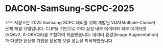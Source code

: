 # DACON-SamSung-SCPC-2025
코드 저장소는 2025 Samsung SCPC 대회를 위해 개발된 VQA(Multiple-Choice) 문제 해결 모델입니다. CLIP을 기반으로 하여 삼성 내부 데이터와 외부 데이터셋(VQAv2, A-OKVQA)을 조합하여 학습했습니다. 데이터 증강(Image Augmentation)과 다양한 앙상블 기법을 활용해 모델 성능을 최적화했습니다.
